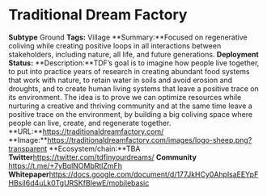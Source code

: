 # Traditional Dream Factory
**Subtype** Ground
**Tags:** Village
**Summary:**Focused on regenerative coliving while creating positive loops in all interactions between stakeholders, including nature, all life, and future generations.
**Deployment Status:**
**Description:**TDF’s goal is to imagine how people live together, to put into practice years of research in creating abundant food systems that work with nature, to retain water in soils and avoid erosion and droughts, and to create human living systems that leave a positive trace on its environment. The idea is to prove we can optimize resources while nurturing a creative and thriving community and at the same time leave a positive trace on the environment, by building a big coliving space where people can live, create, and regenerate together. 
**URL:**https://traditionaldreamfactory.com/
**Image:**https://traditionaldreamfactory.com/images/logo-sheep.png?transparent
**Ecosystem/chain:**TBA
**Twitter**https://twitter.com/tdfinyourdreams/
**Community** https://t.me/+7yBqlNOMbRtlZmFh
**Whitepaper**https://docs.google.com/document/d/177JkHCy0AhplsaEEYpFHBsiI6d4uLk0TgURSKfBIewE/mobilebasic
